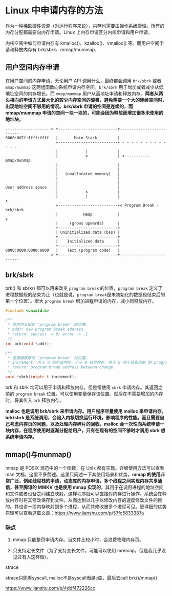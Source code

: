 # Linux 中申请内存的方法

作为一种稀缺硬件资源（对运行程序来说），内存也需要由操作系统管理。所有的内存分配都需要向内存申请。Linux 上内存申请区分内核申请和用户申请。

内核空间中如何申请内存有 kmalloc()、kzalloc()、vmalloc() 等。而用户空间申请和释放内存有 brk/sbrk、mmap/mummap.


## 用户空间内存申请

在用户空间的内存申请，无论用户 API 调用什么，最终都会调用 `brk/sbrk` 或者 `mmap/mummap` 这两组函数向系统申请内存空间。`brk/sbrk` 用于增加或者减少从低地址空间的内存增长。而 `mmap/mummap` 用户从高地址申请和释放内存。**两者从两头相向的申请方式最大化的较少内存空间的浪费，避免需要一个大的连续空间时，出现地址空间不够用的情况。brk/sbrk 申请的空间是连续的，而 mmap/mummap 申请的空间一块一块的，可能会因为释放而增加很多未使用的地址块。**


```
--------------------> +--------------------------+--------------------------
0000:007f:ffff:ffff   |       Main Stack         |
                      +--------------------------+ - - - - - - - - - - - - -
                      |            |             |
                      |            ∨             | <----------- mmap/munmap 
                      |                          | 
                      |                          |
                      |   (unallocated memory)   |
                      |                          |
                      |                          |
User address space    |                          |
                      |            ∧             |
                      |            |             |                    ∧
                      +--------------------------+< Program Break - brk/sbrk 
                      |           Heap           |                    ∨
                      |     (grows upwards)      |
                      +--------------------------+
                      | Uninitialized data (bss) |
                      +--------------------------+
                      |    Initialized data      |
                      +--------------------------+
0000:0000:0000:0000   |    Text (program code)   |
--------------------> +--------------------------+--------------------------
```


## brk/sbrk

brk() 和 sbrk() 都可以用来改变 `program break` 的位置，`program break` 定义了进程数据段的结束为止（也就是说，`program break`是未初始化的数据段结束后的第一个位置）。增大 `program break` 增加进程申请的内存，减小则释放内存。

```c
#include <unistd.h>

/**
 * 使用地址指定 'program break' 的位置。
 * addr: new program break address.
 * return: success -> 0; error -> -1
 */
int brk(void *addr);

/**
 * 使用偏移移动 'program break' 的位置。
 * increment: 大于 0 则申请内存，小于 0 较少内存，等于 0 用于获取当前 的 program break 位置。
 * return: program break address between change.
 */
void *sbrk(intptr_t increment);
```

brk 和 sbrk 均可以用于申请和释放内存，但是常使用 `sbrk` 申请内存。其返回之前的 `program break` 位置，可以使用变量保存该位置。然后在不需要增加的内存时，将其传入 `brk` 释放内存。

**malloc 也是调用 brk/sbrk 来申请内存。用户程序尽量使用 malloc 来申请内存，brk/sbrk 是系统调用，会陷入内核切换运行环境，影响程序的性能。而且需要自己考虑内存页的问题，以及处理内存碎片的回收。malloc 会一次性向系统申请一块内存，在程序使用时逐渐分配给用户，只有在现有的空间不够时才调用 sbrk 想系统申请内存。**

## mmap()与munmap()


mmap 是 POSIX 规范中的一个函数，在 Unix 都有实现。详细使用方法可以查看 man 文档，这里不多赘述。这里只简述一下其使用场景和优势。**mmap 的使用非常广泛，例如线程栈的申请，动态库的内存申请，多个线程之间实现内存共享通信，甚至腾讯的 MMKV 也是使用 mmap 实现的**。其用于在调用进程的地址空间和文件或者设备之间建立映射。这样程序就可以直接对内存进行操作，系统会在释放内存时将其修改保存到文件。从而达到以几乎以修改内存的速度修改文件的目的。其也讲一段内存映射到多个进程，从而其修改被多个进程可见。更详细的优势原理可以查看这篇文章：https://www.jianshu.com/p/57fc5833387a


### 缺点

1. mmap 只能整页申请内存。当文件比较小时，会浪费物理内存页。

2. 只支持定长文件（为了支持变长文件，可能可以使用 mremap，但是我几乎没见过有人这样做）。



strace

strace只能看syscall, malloc不是syscall而是c库，最后去call brk()/mmap()

https://www.jianshu.com/p/4ddf472226cc